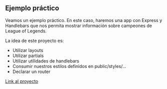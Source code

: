 ## Ejemplo práctico
Veamos un ejemplo práctico. En este caso, haremos una app con Express y Handlebars que nos permita mostrar información sobre campeones de League of Legends.

La idea de este proyecto es:

- Utilizar layouts
- Utilizar partials
- Utilizar utilidades de handlebars
- Consumir nuestros estilos definidos en public/styles/...
- Declarar un router

[Link al proyecto](https://github.com/JoseTomasSilvaZ/web-dev-ayudantia/tree/ayudantia-5)